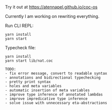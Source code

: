 Try it out at https://atennapel.github.io/coc-os

Currently I am working on rewriting everything.

Run CLI REPL:
```
yarn install
yarn start
```

Typecheck file:
```
yarn install
yarn start lib/nat.coc
```

```
TODO:
- fix error message, convert to readable syntax
- annotations and bidirectional typechecking
- pretty print syntax
- holes and meta variables
- automatic insertion of meta variables
- improve type inference of annotated lambdas
- improve impredicative type inference
- solve issue with unnecessary eta-abstractions
```
